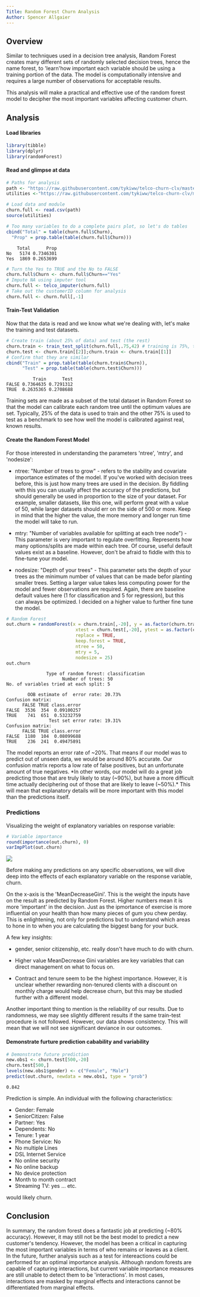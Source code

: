 ```yaml
---
Title: Random Forest Churn Analysis
Author: Spencer Allgaier
---
```


## Overview

Similar to techniques used in a decision tree analysis, Random Forest creates many different sets of randomly selected decision trees, hence the name forest, to 'learn'how important each variable should be using a training portion of the data. The model is computationally intensive and requires a large number of observations for acceptable results.

This analysis will make a practical and effective use of the random forest model to decipher the most important variables affecting customer churn.

## Analysis

#### Load libraries

```r
library(tibble)
library(dplyr)
library(randomForest)
```

#### Read and glimpse at data
```r
# Paths for analysis
path <- "https://raw.githubusercontent.com/tykiww/telco-churn-clv/master/dataset/telco.csv"
utilities <-"https://raw.githubusercontent.com/tykiww/telco-churn-clv/master/utilities/common.R"
```

```r
# Load data and module
churn.full <- read.csv(path)
source(utilities)

# Too many variables to do a complete pairs plot, so let's do tables
cbind("Total" = table(churn.full$Churn), 
  "Prop" = prop.table(table(churn.full$Churn)))
```

        Total      Prop
    No   5174 0.7346301
    Yes  1869 0.2653699


```r
# Turn the Yes to TRUE and the No to FALSE
churn.full$Churn <- churn.full$Churn=="Yes"
# Impute NA using imputer tool
churn.full <- telco_imputer(churn.full)
# Take out the customerID column for analysis
churn.full <- churn.full[,-1]
```


#### Train-Test Validation
Now that the data is read and we know what we're dealing with, let's make the training and test datasets.

```r
# Create train (about 25% of data) and test (the rest)
churn.train <- train_test_split(churn.full,.75,42) # training is 75%, testing is 25%
churn.test <- churn.train[[2]];churn.train <- churn.train[[1]]
# Confirm that they are similar
cbind("Train" = prop.table(table(churn.train$Churn)),
      "Test" = prop.table(table(churn.test$Churn)))
```

              Train      Test
    FALSE 0.7364635 0.7291312
    TRUE  0.2635365 0.2708688


Training sets are made as a subset of the total dataset in Random Forest so that the model can calibrate each random tree until the optimum values are set. Typically, 25% of the data is used to train and the other 75% is used to test as a benchmark to see how well the model is calibrated against real, known results.


#### Create the Random Forest Model


For those interested in understanding the parameters 'ntree', 'mtry', and 'nodesize':

- ntree: "Number of trees to grow" - refers to the stability and covariate importance estimates of the model. If you've worked with decision trees before, this is just how many trees are used in the decision. By fiddling with this you can usually affect the accuracy of the predictions, but should generally be used in proportion to the size of your dataset. For example, smaller datasets, like this one, will perform great with a value of 50, while larger datasets should err on the side of 500 or more. Keep in mind that the higher the value, the more memory and longer run time the model will take to run.

- mtry: "Number of variables available for splitting at each tree node") - This parameter is very important to regulate overfitting. Represents how many options/splits are made within each tree. Of course, useful default values exist as a baseline. However, don't be afraid to fiddle with this to fine-tune your model.

- nodesize: "Depth of your trees" - This parameter sets the depth of your trees as the minimum number of values that can be made befor planting smaller trees. Setting a larger value takes less computing power for the model and fewer observations are required. Again, there are baseline default values here (1 for classification and 5 for regression), but this can always be optimized. I decided on a higher value to further fine tune the model.

```r
# Random Forest
out.churn = randomForest(x = churn.train[,-20], y = as.factor(churn.train$Churn),
                          xtest = churn.test[,-20], ytest = as.factor(churn.test$Churn),
                          replace = TRUE,
                          keep.forest = TRUE,
                          ntree = 50,
                          mtry = 5,
                          nodesize = 25)
out.churn
```


                   Type of random forest: classification
                         Number of trees: 50
    No. of variables tried at each split: 5
    
            OOB estimate of  error rate: 20.73%
    Confusion matrix:
          FALSE TRUE class.error
    FALSE  3536  354  0.09100257
    TRUE    741  651  0.53232759
                    Test set error rate: 19.31%
    Confusion matrix:
          FALSE TRUE class.error
    FALSE  1180  104  0.08099688
    TRUE    236  241  0.49475891


The model reports an error rate of ~20%. That means if our model was to predict out of unseen data, we would be around 80% accurate. Our confusion matrix reports a low rate of false positives, but an unfortunate amount of true negatives. *In other words, our model will do a great job predicting those that are truly likely to stay (~90%), but have a more difficult time actually deciphering out of those that are likely to leave (~50%).* This will mean that explanatory details will be more important with this model than the predictions itself.


### Predictions

Visualizing the weight of explanatory variables on response variable:

```r
# Variable importance
round(importance(out.churn), 0)
varImpPlot(out.churn)
```

![](https://raw.githubusercontent.com/tykiww/telco-churn-clv/master/images/varImp_rf.png)

Before making any predictions on any specific observations, we will dive deep into the effects of each explanatory variable on the response variable, churn. 

On the x-axis is the 'MeanDecreaseGini'. This is the weight the inputs have on the result as predicted by Random Forest. Higher numbers mean it is more 'important' in the decision. Just as the ipmortance of exercise is more influential on your health than how many pieces of gum you chew perday. This is enlightening, not only for predictions but to understand which areas to hone in to when you are calculating the biggest bang for your buck.

A few key insights:

- gender, senior citizenship, etc. really dosn't have much to do with churn.

- Higher value MeanDecrease Gini variables are key  variables that can direct management on what to focus on.

- Contract and tenure seem to be the highest importance. However, it is unclear whether rewarding non-tenured clients with a discount on monthly charge would help decrease churn, but this may be studied further with a different model.

Another important thing to mention is the reliability of our results. Due to randomness, we may see slightly different results if the same train-test procedure is not followed. However, our data shows consistency. This will mean that we will not see significant deviance in our outcomes.

#### Demonstrate furture prediction cabability and variability

```r
# Demonstrate future prediction
new.obs1 <- churn.test[500,-20]
churn.test[500,]
levels(new.obs1$gender) <- c("Female", "Male")
predict(out.churn, newdata = new.obs1, type = "prob")
```

    0.842

Prediction is simple. An individual with the following characteristics:
- Gender: Female
- SeniorCitizen: False
- Partner: Yes
- Dependents: No
- Tenure: 1 year
- Phone Service: No
- No multiple Lines
- DSL Internet Service
- No online security
- No online backup
- No device protection
-  Month to month contract
- Streaming TV: yes
... etc.

would likely churn.


## Conclusion

In summary, the random forest does a fantastic job at predicting (~80% accuracy). However, it may still not be the best model to predict a new customer's tendency. However, the model has been a critical in capturing the most important variables in terms of who remains or leaves as a client. In the future, further analysis such as a test for intereactions could be performed for an optimal importance analysis. Although random forests are capable of capturing interactions, but current variable importance measures are still unable to detect them to be 'interactions'. In most cases, interactions are masked by marginal effects and interactions cannot be differentiated from marginal effects.

